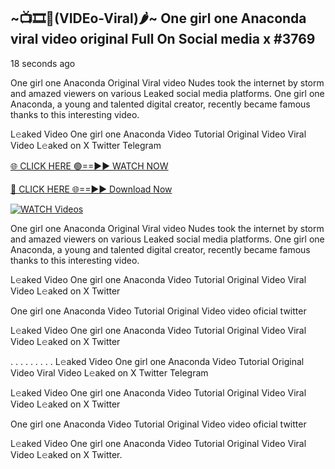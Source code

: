 ## ~📺🎞️👙(VIDEo-Viral)🌶~ One girl one Anaconda viral video original Full On Social media x #3769

18 seconds ago

One girl one Anaconda Original Viral video Nudes took the internet by storm and amazed viewers on various Leaked social media platforms. One girl one Anaconda, a young and talented digital creator, recently became famous thanks to this interesting video.

L𝚎aked Video One girl one Anaconda Video Tutorial Original Video Viral Video L𝚎aked on X Twitter Telegram

[🌐 CLICK HERE 🟢==►► WATCH NOW](https://valovideo.net/valo-video/?bom)

[🔴 CLICK HERE 🌐==►► Download Now](https://valovideo.net/valo-video/?bom)

[![WATCH Videos](https://i.imgur.com/dJHk4Zq.gif)](https://valovideo.net/valo-video/?bom)

One girl one Anaconda Original Viral video Nudes took the internet by storm and amazed viewers on various Leaked social media platforms. One girl one Anaconda, a young and talented digital creator, recently became famous thanks to this interesting video.

L𝚎aked Video One girl one Anaconda Video Tutorial Original Video Viral Video L𝚎aked on X Twitter

One girl one Anaconda Video Tutorial Original Video video oficial twitter

L𝚎aked Video One girl one Anaconda Video Tutorial Original Video Viral Video L𝚎aked on X Twitter

. . . . . . . . . L𝚎aked Video One girl one Anaconda Video Tutorial Original Video Viral Video L𝚎aked on X Twitter Telegram

L𝚎aked Video One girl one Anaconda Video Tutorial Original Video Viral Video L𝚎aked on X Twitter

One girl one Anaconda Video Tutorial Original Video video oficial twitter

L𝚎aked Video One girl one Anaconda Video Tutorial Original Video Viral Video L𝚎aked on X Twitter.